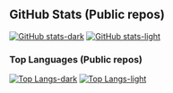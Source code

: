 ## GitHub Stats (Public repos)

[![GitHub stats-dark](https://github-readme-stats-mezzode.vercel.app/api?username=mezzode&show_icons=true&hide=stars&include_all_commits=true&show_icons=true&theme=github_dark&hide_title=true#gh-dark-mode-only)](https://github.com/mezzode#gh-dark-mode-only)
[![GitHub stats-light](https://github-readme-stats-mezzode.vercel.app/api?username=mezzode&show_icons=true&hide=stars&include_all_commits=true&show_icons=true&theme=light&hide_title=true#gh-light-mode-only)](https://github.com/mezzode/#gh-light-mode-only)
### Top Languages (Public repos)

[![Top Langs-dark](https://github-readme-stats-mezzode.vercel.app/api/top-langs/?username=mezzode&exclude_repo=StreamBase&theme=github_dark&hide_title=true)](https://github.com/mezzode#gh-dark-mode-only)
[![Top Langs-light](https://github-readme-stats-mezzode.vercel.app/api/top-langs/?username=mezzode&exclude_repo=StreamBase&theme=default&hide_title=true#gh-light-mode-only)](https://github.com/mezzode#gh-light-mode-only)

<!--
**mezzode/mezzode** is a ✨ _special_ ✨ repository because its `README.md` (this file) appears on your GitHub profile.

Here are some ideas to get you started:

- 🔭 I’m currently working on ...
- 🌱 I’m currently learning ...
- 👯 I’m looking to collaborate on ...
- 🤔 I’m looking for help with ...
- 💬 Ask me about ...
- 📫 How to reach me: ...
- 😄 Pronouns: ...
- ⚡ Fun fact: ...
-->
